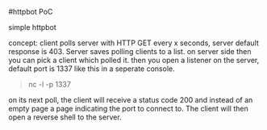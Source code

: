 #httpbot PoC

simple httpbot

concept:
client polls server with HTTP GET every x seconds, server default response is 403. Server saves polling clients to a list.
on server side then you can pick a client which polled it. then you open a listener
on the server, default port is 1337 like this in a seperate console.

>
> nc -l -p 1337
> 

on its next poll, the client will receive a status code 200 and instead of an
empty page a page indicating the port to connect to.
The client will then open a reverse shell to the server.
